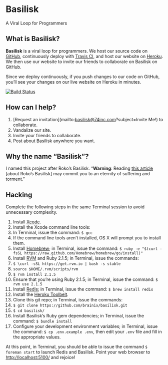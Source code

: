 # Basilisk
A Viral Loop for Programmers

## What is Basilisk?

**Basilisk** is a viral loop for programmers.  We host our source code on [GitHub](https://github.com/brainix/basilisk), continuously deploy with [Travis CI](https://travis-ci.org/brainix/basilisk), and host our website on [Heroku](http://basilisk.us/).  We then use our website to invite our friends to collaborate on Basilisk on GitHub.

Since we deploy continuously, if you push changes to our code on GitHub, you&rsquo;ll see your changes on our live website on Heroku in minutes.

[![Build Status](https://travis-ci.org/brainix/basilisk.svg?branch=master)](https://travis-ci.org/brainix/basilisk)

## How can I help?

1. [Request an invitation](mailto:basilisk@74inc.com?subject=Invite Me!) to collaborate.
2. Vandalize our site.
3. Invite your friends to collaborate.
4. Post about Basilisk anywhere you want.

## Why the name &ldquo;Basilisk&rdquo;?

I named this project after Roko&rsquo;s Basilisk.  &ldquo;**Warning**: Reading [this article](http://www.slate.com/articles/technology/bitwise/2014/07/roko_s_basilisk_the_most_terrifying_thought_experiment_of_all_time.html) [about Roko&rsquo;s Basilisk] may commit you to an eternity of suffering and torment.&rdquo;

## Hacking

Complete the following steps in the same Terminal session to avoid unnecessary complexity.

1. Install [Xcode](https://developer.apple.com/xcode/downloads/).
2. Install the Xcode command line tools:
  1. In Terminal, issue the command: `$ gcc`
  2. If the command line tools aren&rsquo;t installed, OS X will prompt you to install them.
3. Install [Homebrew](http://brew.sh); in Terminal, issue the command: `$ ruby -e "$(curl -fsSL https://raw.github.com/Homebrew/homebrew/go/install)"`
4. Install [RVM](https://rvm.io) and Ruby 2.1.5; in Terminal, issue the commands:
  1. `$ \curl -sSL https://get.rvm.io | bash -s stable`
  2. `source $HOME/.rvm/scripts/rvm`
  3. `$ rvm install 2.1.5`
5. Ensure that you&rsquo;re using Ruby 2.1.5; in Terminal, issue the command: `$ rvm use 2.1.5`
6. Install [Redis](http://redis.io); in Terminal, issue the command: `$ brew install redis`
7. Install the [Heroku Toolbelt](https://toolbelt.heroku.com).
8. Clone this git repo; in Terminal, issue the commands:
  1. `$ git clone https://github.com/brainix/basilisk.git`
  2. `$ cd basilisk/`
9. Install Basilisk&rsquo;s Ruby gem dependencies; in Terminal, issue the command: `$ bundle install`
10. Configure your development environment variables; in Terminal, issue the command: `$ cp .env.example .env`, then edit your `.env` file and fill in the appropriate values.

At this point, in Terminal, you should be able to issue the command `$ foreman start` to launch Redis and Basilisk.  Point your web browser to [http://localhost:5100/](http://localhost:5100/) and rejoice!
